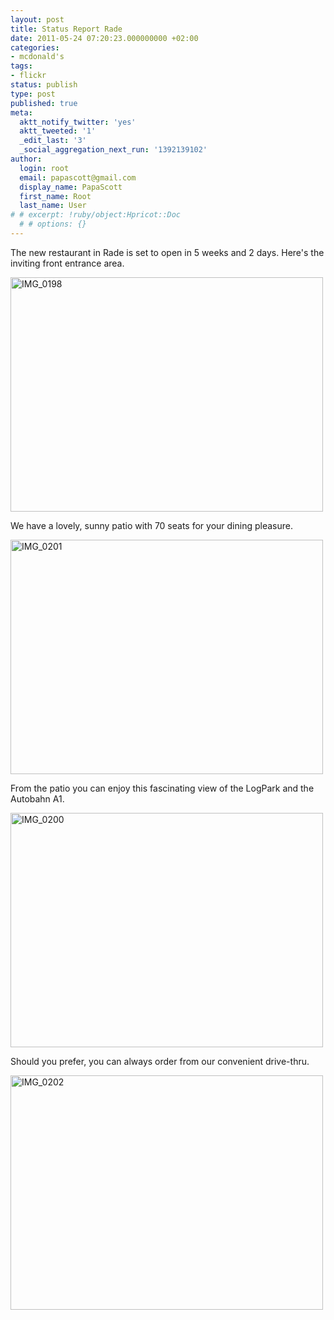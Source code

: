 ```yaml
---
layout: post
title: Status Report Rade
date: 2011-05-24 07:20:23.000000000 +02:00
categories:
- mcdonald's
tags:
- flickr
status: publish
type: post
published: true
meta:
  aktt_notify_twitter: 'yes'
  aktt_tweeted: '1'
  _edit_last: '3'
  _social_aggregation_next_run: '1392139102'
author:
  login: root
  email: papascott@gmail.com
  display_name: PapaScott
  first_name: Root
  last_name: User
# # excerpt: !ruby/object:Hpricot::Doc
  # # options: {}
---
```

<p>The new restaurant in Rade is set to open in 5 weeks and 2 days. Here's the inviting front entrance area. </p>
<p><a href="http://www.flickr.com/photos/51035717986@N01/5753312675" title="View 'IMG_0198' on Flickr.com"><img border="0" alt="IMG_0198" width="500" src="http://farm6.static.flickr.com/5030/5753312675_ca6465a2bf.jpg" height="375" /></a></p>
<p>We have a lovely, sunny patio with 70 seats for your dining pleasure.</p>
<p><a href="http://www.flickr.com/photos/51035717986@N01/5753865556" title="View 'IMG_0201' on Flickr.com"><img border="0" alt="IMG_0201" width="500" src="http://farm3.static.flickr.com/2755/5753865556_5ea44ef660.jpg" height="375" /></a></p>
<p>From the patio you can enjoy this fascinating view of the LogPark and the Autobahn A1.</p>
<p><a href="http://www.flickr.com/photos/51035717986@N01/5753859844" title="View 'IMG_0200' on Flickr.com"><img border="0" alt="IMG_0200" width="500" src="http://farm6.static.flickr.com/5030/5753859844_af87c784bf.jpg" height="375" /></a></p>
<p>Should you prefer, you can always order from our convenient drive-thru.</p>
<p><a href="http://www.flickr.com/photos/51035717986@N01/5753326431" title="View 'IMG_0202' on Flickr.com"><img border="0" alt="IMG_0202" width="500" src="http://farm3.static.flickr.com/2292/5753326431_11fb8a3075.jpg" height="375" /></a></p>
